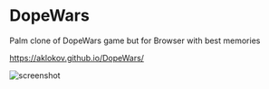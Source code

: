 # DopeWars
Palm clone of DopeWars game but for Browser with best memories

https://aklokov.github.io/DopeWars/


![screenshot](https://aklokov.github.io/DopeWars/dopewars.png "Reference")
